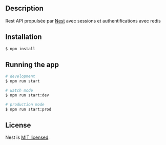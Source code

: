 ## Description

Rest API propulsée par [Nest](https://github.com/nestjs/nest) avec sessions et authentifications avec redis

## Installation

```bash
$ npm install
```

## Running the app

```bash
# development
$ npm run start

# watch mode
$ npm run start:dev

# production mode
$ npm run start:prod
```

## License

Nest is [MIT licensed](LICENSE).
